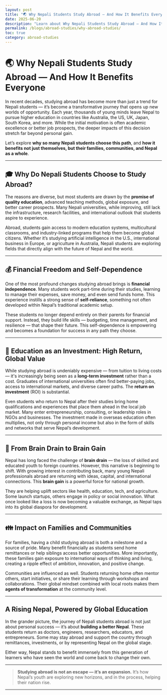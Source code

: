 ```yaml
---
layout: post
title: "🌏 Why Nepali Students Study Abroad — And How It Benefits Everyone"
date: 2025-06-20
description: "Learn about Why Nepali Students Study Abroad — And How It Benefits Everyone"
permalink: /blogs/abroad-studies/why-abroad-studies/
toc: true
category: abroad-studies
---
```



# 🌏 Why Nepali Students Study Abroad — And How It Benefits Everyone

In recent decades, studying abroad has become more than just a trend for Nepali students — it’s become a transformative journey that opens up new worlds of opportunity. Each year, thousands of young minds leave Nepal to pursue higher education in countries like Australia, the US, UK, Japan, South Korea, and more. While the initial motivation is often academic excellence or better job prospects, the deeper impacts of this decision stretch far beyond personal gain.

Let’s explore **why so many Nepali students choose this path**, and **how it benefits not just themselves, but their families, communities, and Nepal as a whole**.

---

## 🎓 Why Do Nepali Students Choose to Study Abroad?

The reasons are diverse, but most students are drawn by the **promise of quality education**, advanced teaching methods, global exposure, and better career prospects. Many Nepali universities, while improving, still lack the infrastructure, research facilities, and international outlook that students aspire to experience.

Abroad, students gain access to modern education systems, multicultural classrooms, and industry-linked programs that help them become global citizens. Whether it’s studying artificial intelligence in the U.S., international business in Europe, or agriculture in Australia, Nepali students are exploring fields that directly align with the future of Nepal and the world.

---

## 💰 Financial Freedom and Self-Dependence

One of the most profound changes studying abroad brings is **financial independence**. Many students work part-time during their studies, learning to manage their expenses, save money, and even send funds home. This experience instills a strong sense of **self-reliance**, something not often developed within Nepal’s traditional academic setup.

These students no longer depend entirely on their parents for financial support. Instead, they build life skills — budgeting, time management, and resilience — that shape their future. This self-dependence is empowering and becomes a foundation for success in any path they choose.

---

## 💸 Education as an Investment: High Return, Global Value

While studying abroad is undeniably expensive — from tuition to living costs — it's increasingly being seen as a **long-term investment** rather than a cost. Graduates of international universities often find better-paying jobs, access to international markets, and diverse career paths. The **return on investment** (ROI) is substantial.

Even students who return to Nepal after their studies bring home qualifications and experiences that place them ahead in the local job market. Many enter entrepreneurship, consulting, or leadership roles in NGOs and businesses. The investment made in overseas education often multiplies, not only through personal income but also in the form of skills and networks that serve Nepal’s development.

---

## 🧠 From Brain Drain to Brain Gain

Nepal has long faced the challenge of **brain drain** — the loss of skilled and educated youth to foreign countries. However, this narrative is beginning to shift. With growing interest in contributing back, many young Nepali professionals abroad are returning with ideas, capital, and international connections. This **brain gain** is a powerful force for national growth.

They are helping uplift sectors like health, education, tech, and agriculture. Some launch startups, others engage in policy or social innovation. What once looked like a loss is now becoming a valuable exchange, as Nepal taps into its global diaspora for development.

---

## 👪 Impact on Families and Communities

For families, having a child studying abroad is both a milestone and a source of pride. Many benefit financially as students send home remittances or help siblings access better opportunities. More importantly, these families gain exposure to international ways of thinking and living, creating a ripple effect of ambition, innovation, and positive change.

Communities are influenced as well. Students returning home often mentor others, start initiatives, or share their learning through workshops and collaborations. Their global mindset combined with local roots makes them **agents of transformation** at the community level.

---

## A Rising Nepal, Powered by Global Education

In the grander picture, the journey of Nepali students abroad is not just about personal success — it’s about **building a better Nepal**. These students return as doctors, engineers, researchers, educators, and entrepreneurs. Some may stay abroad and support the country through remittances, investments, or by representing Nepal on the global stage.

Either way, Nepal stands to benefit immensely from this generation of learners who have seen the world and come back to change their own.

---

> **Studying abroad is not an escape — it’s an expansion.**
> It’s how Nepal’s youth are exploring new horizons, and in the process, helping their nation rise.

---





